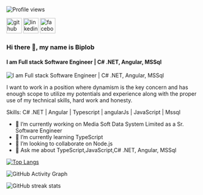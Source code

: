 ![Profile views](https://gpvc.arturio.dev/Eng-Biplob)

[<img src='https://cdn.jsdelivr.net/npm/simple-icons@3.0.1/icons/github.svg' alt='github' height='40'>](https://github.com/biplobpustcse)  [<img src='https://cdn.jsdelivr.net/npm/simple-icons@3.0.1/icons/linkedin.svg' alt='linkedin' height='40'>](https://www.linkedin.com/in/biplobpustcse/)  [<img src='https://cdn.jsdelivr.net/npm/simple-icons@3.0.1/icons/facebook.svg' alt='facebook' height='40'>](https://www.facebook.com/biplobpustcse)  
### Hi there 👋, my name is Biplob
#### I am Full stack Software Engineer | C# .NET, Angular, MSSql
![I am Full stack Software Engineer | C# .NET, Angular, MSSql](https://media.licdn.com/dms/image/D5616AQHZwrWZy095Pg/profile-displaybackgroundimage-shrink_350_1400/0/1675708653491?e=1681344000&v=beta&t=5PrMbqjDQJsdVX59PsUs_JRNI7nrnwE5lFoqMv0_J4k)

I want to work in a position where dynamism is the key concern and has enough scope to utilize my potentials and experience along with the proper use of my technical skills, hard work and honesty.

Skills: C# .NET | Angular | Typescript | angularJs | JavaScript | Mssql

- 🔭 I’m currently working on Media Soft Data System Limited as a Sr. Software Engineer
- 🌱 I’m currently learning TypeScript 
- 👯 I’m looking to collaborate on Node.js 
- 💬 Ask me about TypeScript,JavaScript,C# .NET, Angular, MSSql 



[![Top Langs](https://github-readme-stats.vercel.app/api/top-langs/?username=biplobpustcse)](https://github.com/anuraghazra/github-readme-stats)

<!-- ![GitHub stats](https://github-readme-stats.vercel.app/api?username=biplobpustcse&show_icons=true) -->

![GitHub Activity Graph](https://activity-graph.herokuapp.com/graph?username=biplobpustcse)  

![GitHub streak stats](https://github-readme-streak-stats.herokuapp.com/?user=biplobpustcse)  


